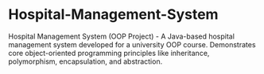 # Hospital-Management-System
Hospital Management System (OOP Project) - A Java-based hospital management system developed for a university OOP course. Demonstrates core object-oriented programming principles like inheritance, polymorphism, encapsulation, and abstraction.
